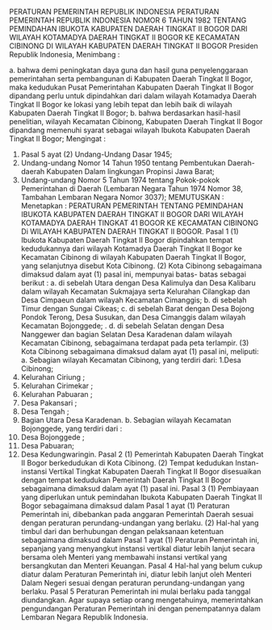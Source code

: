  PERATURAN PEMERINTAH REPUBLIK INDONESIA PERATURAN PEMERINTAH REPUBLIK INDONESIA NOMOR 6 TAHUN 1982 TENTANG PEMINDAHAN IBUKOTA KABUPATEN DAERAH TINGKAT II BOGOR DARI WILAYAH KOTAMADYA DAERAH TINGKAT II BOGOR KE KECAMATAN CIBINONG DI WILAYAH KABUPATEN DAERAH TINGKAT II BOGOR Presiden Republik Indonesia,
Menimbang :

a. bahwa demi peningkatan daya guna dan hasil guna penyelenggaraan pemerintahan serta pembangunan di Kabupaten Daerah Tingkat II Bogor, maka kedudukan Pusat Pemerintahan Kabupaten Daerah Tingkat II Bogor dipandang perlu untuk dipindahkan dari dalam wilayah Kotamadya Daerah Tingkat II Bogor ke lokasi yang lebih tepat dan lebih baik di wilayah Kabupaten Daerah Tingkat II Bogor;
b. bahwa berdasarkan hasil-hasil penelitian, wilayah Kecamatan Cibinong, Kabupaten Daerah Tingkat II Bogor dipandang memenuhi syarat sebagai wilayah Ibukota Kabupaten Daerah Tingkat II Bogor;
Mengingat :

1. Pasal 5 ayat (2) Undang-Undang Dasar 1945;
2. Undang-undang Nomor 14 Tahun 1950 tentang Pembentukan Daerah-daerah Kabupaten Dalam lingkungan Propinsi Jawa Barat;
3. Undang-undang Nomor 5 Tahun 1974 tentang Pokok-pokok Pemerintahan di Daerah (Lembaran Negara Tahun 1974 Nomor 38, Tambahan Lembaran Negara Nomor 3037);
MEMUTUSKAN :
 Menetapkan : PERATURAN PEMERINTAH TENTANG PEMINDAHAN IBUKOTA KABUPATEN DAERAH TINGKAT II BOGOR DARI WILAYAH KOTAMADYA DAERAH TINGKAT 41 BOGOR KE KECAMATAN CIBINONG Di WILAYAH KABUPATEN DAERAH TINGKAT II BOGOR.
Pasal 1
(1) Ibukota Kabupaten Daerah Tingkat II Bogor dipindahkan tempat kedudukannya dari wilayah Kotamadya Daerah Tingkat II Bogor ke Kecamatan Cibinong di wilayah Kabupaten Daerah Tingkat II Bogor, yang selanjutnya disebut Kota Cibinong.
(2) Kota Cibinong sebagaimana dimaksud dalam ayat (1) pasal ini, mempunyai batas- batas sebagai berikut :
a. di sebelah Utara dengan Desa Kalimulya dan Desa Kalibaru dalam wilayah Kecamatan Sukmajaya serta Kelurahan Cilangkap dan Desa Cimpaeun dalam wilayah Kecamatan Cimanggis;
b. di sebelah Timur dengan Sungai Cikeas;
c. di sebelah Barat dengan Desa Bojong Pondok Terong, Desa Susukan, dan Desa Cimanggis dalam wilayah Kecamatan Bojonggede;
. d. di sebelah Selatan dengan Desa Nanggewer dan bagian Selatan Desa Karadenan dalam wilayah Kecamatan Cibinong, sebagaimana terdapat pada peta terlampir.
(3) Kota Cibinong sebagaimana dimaksud dalam ayat (1) pasal ini, meliputi:
a. Sebagian wilayah Kecamatan Cibinong, yang terdiri dari:
1.Desa Cibinong;
2. Kelurahan Ciriung ;
3. Kelurahan Cirimekar ;
4. Kelurahan Pabuaran ;
5. Desa Pakansari ;
6. Desa Tengah ;
7. Bagian Utara Desa Karadenan.
b. Sebagian wilayah Kecamatan Bojonggede, yang terdiri dari :
1. Desa Bojonggede ;
2. Desa Pabuaran;
3. Desa Kedungwaringin.
Pasal 2
(1) Pemerintah Kabupaten Daerah Tingkat II Bogor berkedudukan di Kota Cibinong.
(2) Tempat kedudukan Instan-instansi Vertikal Tingkat Kabupaten Daerah Tingkat II Bogor disesuaikan dengan tempat kedudukan Pemerintah Daerah Tingkat II Bogor sebagaimana dimaksud dalam ayat (1) pasal ini.
Pasal 3
(1) Pembiayaan yang diperlukan untuk pemindahan Ibukota Kabupaten Daerah Tingkat II Bogor sebagaimana dimaksud dalam Pasal 1 ayat (1) Peraturan Pemerintah ini, dibebankan pada anggaran Pemerintah Daerah sesuai dengan peraturan perundang-undangan yang berlaku.
(2) Hal-hal yang timbul dari dan berhubungan dengan pelaksanaan ketentuan sebagaimana dimaksud dalam Pasal 1 ayat (1) Peraturan Pemerintah ini, sepanjang yang menyangkut instansi vertikal diatur lebih lanjut secara bersama oleh Menteri yang membawahi instansi vertikal yang bersangkutan dan Menteri Keuangan.
Pasal 4
Hal-hal yang belum cukup diatur dalam Peraturan Pemerintah ini, diatur lebih lanjut oleh Menteri Dalam Negeri sesuai dengan peraturan perundang-undangan yang berlaku.
Pasal 5
Peraturan Pemerintah ini mulai berlaku pada tanggal diundangkan. Agar supaya setiap orang mengetahuinya, memerintahkan pengundangan Peraturan Pemerintah ini dengan penempatannya dalam Lembaran Negara Republik Indonesia.